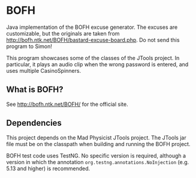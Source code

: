 BOFH
====

Java implementation of the BOFH excuse generator. The excuses are customizable, but the originals are taken from http://bofh.ntk.net/BOFH/bastard-excuse-board.php. Do not send this program to Simon!

This program showcases some of the classes of the JTools project. In particular, it plays an audio clip when the wrong password is entered, and uses multiple CasinoSpinners.

What is BOFH?
-------------

See http://bofh.ntk.net/BOFH/ for the official site.

Dependencies
------------


This project depends on the Mad Physicist JTools project. The JTools jar file must be on the classpath when building and running the BOFH project.

BOFH test code uses TestNG. No specific version is required, although a version in which the annotation `org.testng.annotations.NoInjection` (e.g. 5.13 and higher) is recommended.

